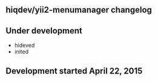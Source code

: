 hiqdev/yii2-menumanager changelog
---------------------------------

## Under development

- hideved
- inited

## Development started April 22, 2015

